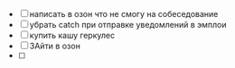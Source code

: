 - [ ] написать в озон что не смогу на собеседование
- [ ] убрать catch при отправке уведомлений в эмплои
- [ ] купить кашу геркулес
- [ ] ЗАйти в озон
- [ ] 